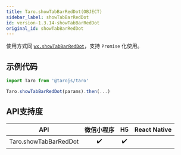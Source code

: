 ```yaml
---
title: Taro.showTabBarRedDot(OBJECT)
sidebar_label: showTabBarRedDot
id: version-1.3.14-showTabBarRedDot
original_id: showTabBarRedDot
---
```



使用方式同 [`wx.showTabBarRedDot`](https://developers.weixin.qq.com/miniprogram/dev/api/wx.showTabBarRedDot.html)，支持 `Promise` 化使用。

## 示例代码

```jsx
import Taro from '@tarojs/taro'

Taro.showTabBarRedDot(params).then(...)
```



## API支持度


| API | 微信小程序 | H5 | React Native |
| :-: | :-: | :-: | :-: |
| Taro.showTabBarRedDot | ✔️ | ✔️ |  |

